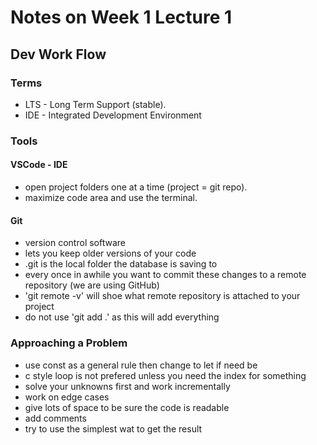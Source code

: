 # Notes on Week 1 Lecture 1

## Dev Work Flow

### Terms
- LTS - Long Term Support (stable). 
- IDE - Integrated Development Environment

### Tools

#### VSCode - IDE
- open project folders one at a time (project = git repo).
- maximize code area and use the terminal.

#### Git
- version control software
- lets you keep older versions of your code
- .git is the local folder the database is saving to 
- every once in awhile you want to commit these changes to a remote repository (we are using GitHub)
- 'git remote -v'  will shoe what remote repository is attached to your project
- do not use 'git add .' as this will add everything

### Approaching a Problem
- use const as a general rule then change to let if need be
- c style loop is not prefered unless you need the index for something
- solve your unknowns first and work incrementally
- work on edge cases
- give lots of space to be sure the code is readable
- add comments
- try to use the simplest wat to get the result
